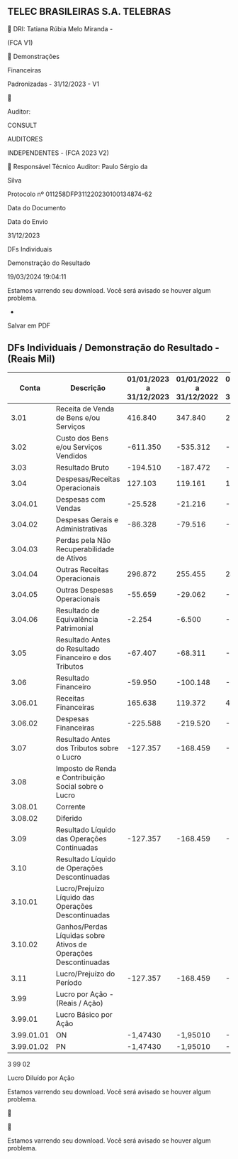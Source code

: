 ## TELEC BRASILEIRAS S.A. TELEBRAS

 DRI: Tatiana  Rúbia  Melo  Miranda  -

(FCA V1)

 Demonstrações

Financeiras

Padronizadas - 31/12/2023 - V1



Auditor:

CONSULT

AUDITORES

INDEPENDENTES - (FCA 2023 V2)

 Responsável  Técnico  Auditor:  Paulo  Sérgio  da

Silva

Protocolo nº 011258DFP311220230100134874-62

Data do Documento

Data do Envio

31/12/2023

DFs Individuais

Demonstração do Resultado

19/03/2024 19:04:11

<!-- image -->

Estamos  varrendo  seu  download. Você será avisado se houver algum problema.

<!-- image -->

-

Salvar em PDF

## DFs Individuais / Demonstração do Resultado - (Reais Mil)

| Conta      | Descrição                                                       | 01/01/2023 a 31/12/2023   | 01/01/2022 a 31/12/2022   | 01/01/2021 a 31/12/2021   |
|------------|-----------------------------------------------------------------|---------------------------|---------------------------|---------------------------|
| 3.01       | Receita de Venda de Bens e/ou Serviços                          | 416.840                   | 347.840                   | 285.653                   |
| 3.02       | Custo dos Bens e/ou Serviços Vendidos                           | -611.350                  | -535.312                  | -515.576                  |
| 3.03       | Resultado Bruto                                                 | -194.510                  | -187.472                  | -229.923                  |
| 3.04       | Despesas/Receitas Operacionais                                  | 127.103                   | 119.161                   | 129.192                   |
| 3.04.01    | Despesas com Vendas                                             | -25.528                   | -21.216                   | -19.009                   |
| 3.04.02    | Despesas Gerais e Administrativas                               | -86.328                   | -79.516                   | -67.797                   |
| 3.04.03    | Perdas pela Não Recuperabilidade de Ativos                      |                           |                           |                           |
| 3.04.04    | Outras Receitas Operacionais                                    | 296.872                   | 255.455                   | 243.063                   |
| 3.04.05    | Outras Despesas Operacionais                                    | -55.659                   | -29.062                   | -20.792                   |
| 3.04.06    | Resultado de Equivalência Patrimonial                           | -2.254                    | -6.500                    | -6.273                    |
| 3.05       | Resultado Antes do Resultado Financeiro e dos Tributos          | -67.407                   | -68.311                   | -100.731                  |
| 3.06       | Resultado Financeiro                                            | -59.950                   | -100.148                  | -62.282                   |
| 3.06.01    | Receitas Financeiras                                            | 165.638                   | 119.372                   | 49.467                    |
| 3.06.02    | Despesas Financeiras                                            | -225.588                  | -219.520                  | -111.749                  |
| 3.07       | Resultado Antes dos Tributos sobre o Lucro                      | -127.357                  | -168.459                  | -163.013                  |
| 3.08       | Imposto de Renda e Contribuição Social sobre o Lucro            |                           |                           |                           |
| 3.08.01    | Corrente                                                        |                           |                           |                           |
| 3.08.02    | Diferido                                                        |                           |                           |                           |
| 3.09       | Resultado Líquido das Operações Continuadas                     | -127.357                  | -168.459                  | -163.013                  |
| 3.10       | Resultado Líquido de Operações Descontinuadas                   |                           |                           |                           |
| 3.10.01    | Lucro/Prejuízo Líquido das Operações Descontinuadas             |                           |                           |                           |
| 3.10.02    | Ganhos/Perdas Líquidas sobre Ativos de Operações Descontinuadas |                           |                           |                           |
| 3.11       | Lucro/Prejuízo do Período                                       | -127.357                  | -168.459                  | -163.013                  |
| 3.99       | Lucro por Ação - (Reais / Ação)                                 |                           |                           |                           |
| 3.99.01    | Lucro Básico por Ação                                           |                           |                           |                           |
| 3.99.01.01 | ON                                                              | -1,47430                  | -1,95010                  | -2,40200                  |
| 3.99.01.02 | PN                                                              | -1,47430                  | -1,95010                  | -2,40200                  |

3 99 02

Lucro Diluído por Ação

<!-- image -->

<!-- image -->

Estamos  varrendo  seu  download. Você será avisado se houver algum problema.





<!-- image -->

<!-- image -->

Estamos  varrendo  seu  download. Você será avisado se houver algum problema.